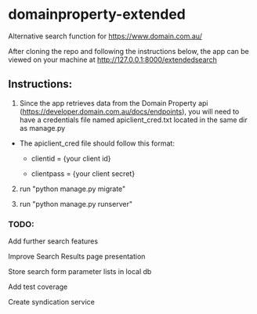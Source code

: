 # domainproperty-extended

Alternative search function for https://www.domain.com.au/

After cloning the repo and following the instructions below, the app can be viewed on your machine at http://127.0.0.1:8000/extendedsearch

## Instructions:

1)  Since the app retrieves data from the Domain Property api (https://developer.domain.com.au/docs/endpoints), you will need to have a credentials file named apiclient_cred.txt located in the same dir as manage.py

* The apiclient_cred file should follow this format:

  + clientid = {your client id}

  + clientpass = {your client secret}

2)  run "python manage.py migrate"

3)  run "python manage.py runserver"
  
### TODO:

Add further search features

Improve Search Results page presentation

Store search form parameter lists in local db

Add test coverage

Create syndication service

